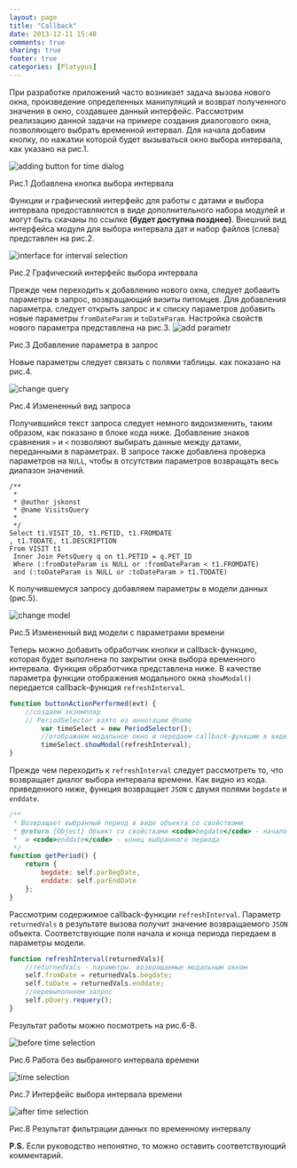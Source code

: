 ```yaml
---
layout: page
title: "Callback"
date: 2013-12-11 15:48
comments: true
sharing: true
footer: true
categories: [Platypus]
---
```

При разработке приложений часто возникает задача вызова нового окна, произведение определенных манипуляций и возврат полученного значения в окно, создавшее данный интерфейс.
Рассмотрим реализацию данной задачи на примере создания диалогового окна, позволяющего выбрать временной интервал. 
Для начала добавим кнопку, по нажатии которой будет вызываться окно выбора интервала, как указано на рис.1.

<img src="http://img-fotki.yandex.ru/get/9760/79520833.18/0_a632a_3590b54b_XL.png" alt="adding button for time dialog" />

Рис.1 Добавлена кнопка выбора интервала

Функции и графический интерфейс для работы с датами и выбора интервала предоставляются в виде дополнительного набора модулей и могут быть скачаны по ссылке **(будет доступна позднее)**. Внешний вид интерфейса модуля для выбора интервала дат и набор файлов (слева) представлен на рис.2.

<img src="http://img-fotki.yandex.ru/get/9503/79520833.18/0_a632b_207a1983_XL.png" alt="interface for interval selection" />

Рис.2 Графический интерфейс выбора интервала

Прежде чем переходить к добавлению нового окна, следует добавить параметры в запрос, возвращающий визиты питомцев. Для добавления параметра. следует открыть запрос и к списку параметров добавить новые параметры `fromDateParam` и `toDateParam`. 
Настройка свойств нового параметра представлена на рис.3.
<img src="http://img-fotki.yandex.ru/get/9763/79520833.18/0_a632d_a17dccf_L.png" alt="add parametr" />

Рис.3 Добавление параметра в запрос

Новые параметры следует связать с полями таблицы. как показано на рис.4.

<img src="http://img-fotki.yandex.ru/get/9508/79520833.18/0_a632c_44eb0595_XL.png" alt="change query" />

Рис.4 Измененный вид запроса

Получившийся текст запроса следует немного видоизменить, таким образом, как показано в блоке кода ниже. Добавление знаков сравнения `>` и `<` позволяют выбирать данные между датами, переданными в параметрах. В запросе также добавлена проверка параметров на `NULL`, чтобы в отсутствии параметров возвращать весь диапазон значений. 

```mysql Измененный вид запроса
/**
 * 
 * @author jskonst
 * @name VisitsQuery
 * 
 */ 
Select t1.VISIT_ID, t1.PETID, t1.FROMDATE
, t1.TODATE, t1.DESCRIPTION 
From VISIT t1
 Inner Join PetsQuery q on t1.PETID = q.PET_ID
 Where (:fromDateParam is NULL or :fromDateParam < t1.FROMDATE)
 and (:toDateParam is NULL or :toDateParam > t1.TODATE)
```

К получившемуся запросу добавляем параметры в модели данных (рис.5). 

<img src="http://img-fotki.yandex.ru/get/9313/79520833.18/0_a632e_a3855573_XL.png" alt="change model" />

Рис.5 Измененный вид модели с параметрами времени

Теперь можно добавить обработчик кнопки и callback-функцию, которая будет выполнена по закрытии окна выбора временного интервала.
Функция обработчика представлена ниже. В качестве параметра функции отображения модального окна `showModal()` передается callback-функция `refreshInterval`.
```javascript Содержимое функции обработчика нажатия кнопки выбора интервала
function buttonActionPerformed(evt) {
	//создаем экземпляр
    // PeriodSelector взято из аннотации @name
        var timeSelect = new PeriodSelector();
        //отображаем модальное окно и передаем callback-функцию в виде параметра
        timeSelect.showModal(refreshInterval);
}
```
Прежде чем переходить к `refreshInterval` следует рассмотреть то, что возвращает диалог выбора интервала времени. Как видно из кода. приведенного ниже, функция возвращает `JSON` с двумя полями `begdate` и `enddate`.

```javascript Тело функции, возвращающей значения по окончании выбора периода
/**
 * Возвращает выбранный период в виде объекта со свойствами
 * @return {Object} Объект со свойствами <code>begdate</code> - начало выбранного периода
 *  и <code>enddate</code> - конец выбранного периода
 */
function getPeriod() {
    return {
        begdate: self.parBegDate,
        enddate: self.parEndDate
    };
}
```
Рассмотрим содержимое callback-функции `refreshInterval`. Параметр `returnedVals` в результате вызова получит значение возвращаемого `JSON` объекта. Соответствующие поля начала и конца периода передаем в параметры модели.

```javascript Содержимое callback-функции
function refreshInterval(returnedVals){
    //returnedVals - параметры. возвращаемые модальным окном
    self.fromDate = returnedVals.begdate;
    self.toDate = returnedVals.enddate;
    //перевыполняем запрос
    self.pQuery.requery();   
}
```
Результат работы можно посмотреть на рис.6-8.

<img src="http://img-fotki.yandex.ru/get/9826/79520833.18/0_a6330_c8f5f73f_XL.png" alt="before time selection" />

Рис.6 Работа без выбранного интервала времени

<img src="http://img-fotki.yandex.ru/get/9509/79520833.18/0_a6331_9ae454d3_XL.png" alt="time selection" />

Рис.7 Интерфейс выбора интервала времени

<img src="http://img-fotki.yandex.ru/get/9311/79520833.18/0_a632f_6c6c935c_XL.png" alt="after time selection" />

Рис.8 Результат фильтрации данных по временному интервалу

**P.S.** Если руководство непонятно, то можно оставить соответствующий комментарий. 

